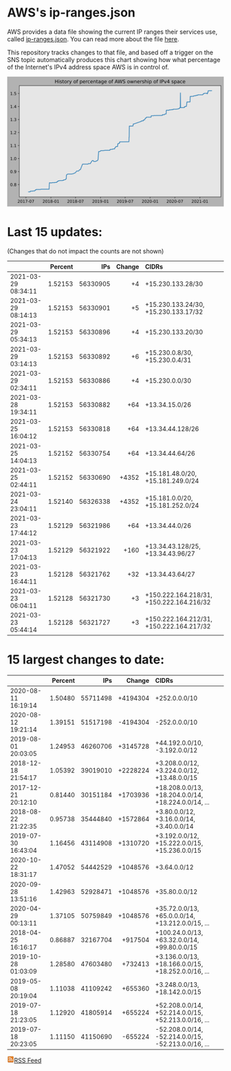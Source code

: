 # AWS's ip-ranges.json

AWS provides a data file showing the current IP ranges their
services use, called [ip-ranges.json](https://ip-ranges.amazonaws.com/ip-ranges.json).  You 
can read more about the file [here](https://docs.aws.amazon.com/general/latest/gr/aws-ip-ranges.html).

This repository tracks changes to that file, and based off a trigger on the SNS topic 
automatically produces this chart showing how what percentage of the Internet's IPv4 
address space AWS is in control of.

![History of AWS](history_count.svg)

# Last 15 updates:

(Changes that do not impact the counts are not shown)

| | Percent | IPs | Change | CIDRs |
| :--- | ---: | ---: | ---: | :--- |
| 2021-03-29 08:34:11 | 1.52153 | 56330905 | +4 | +15.230.133.28/30 |
| 2021-03-29 08:14:13 | 1.52153 | 56330901 | +5 | +15.230.133.24/30, +15.230.133.17/32 |
| 2021-03-29 05:34:13 | 1.52153 | 56330896 | +4 | +15.230.133.20/30 |
| 2021-03-29 03:14:13 | 1.52153 | 56330892 | +6 | +15.230.0.8/30, +15.230.0.4/31 |
| 2021-03-29 02:34:11 | 1.52153 | 56330886 | +4 | +15.230.0.0/30 |
| 2021-03-28 19:34:11 | 1.52153 | 56330882 | +64 | +13.34.15.0/26 |
| 2021-03-25 16:04:12 | 1.52153 | 56330818 | +64 | +13.34.44.128/26 |
| 2021-03-25 14:04:13 | 1.52152 | 56330754 | +64 | +13.34.44.64/26 |
| 2021-03-25 02:44:11 | 1.52152 | 56330690 | +4352 | +15.181.48.0/20, +15.181.249.0/24 |
| 2021-03-24 23:04:11 | 1.52140 | 56326338 | +4352 | +15.181.0.0/20, +15.181.252.0/24 |
| 2021-03-23 17:44:12 | 1.52129 | 56321986 | +64 | +13.34.44.0/26 |
| 2021-03-23 17:04:13 | 1.52129 | 56321922 | +160 | +13.34.43.128/25, +13.34.43.96/27 |
| 2021-03-23 16:44:11 | 1.52128 | 56321762 | +32 | +13.34.43.64/27 |
| 2021-03-23 06:04:11 | 1.52128 | 56321730 | +3 | +150.222.164.218/31, +150.222.164.216/32 |
| 2021-03-23 05:44:14 | 1.52128 | 56321727 | +3 | +150.222.164.212/31, +150.222.164.217/32 |


# 15 largest changes to date:

| | Percent | IPs | Change | CIDRs |
| :--- | ---: | ---: | ---: | :--- |
| 2020-08-11 16:19:14 | 1.50480 | 55711498 | +4194304 | +252.0.0.0/10 |
| 2020-08-12 19:21:14 | 1.39151 | 51517198 | -4194304 | -252.0.0.0/10 |
| 2019-08-01 20:03:05 | 1.24953 | 46260706 | +3145728 | +44.192.0.0/10, -3.192.0.0/12 |
| 2018-12-18 21:54:17 | 1.05392 | 39019010 | +2228224 | +3.208.0.0/12, +3.224.0.0/12, +13.48.0.0/15 |
| 2017-12-21 20:12:10 | 0.81440 | 30151184 | +1703936 | +18.208.0.0/13, +18.204.0.0/14, +18.224.0.0/14, ... |
| 2018-08-22 21:22:35 | 0.95738 | 35444840 | +1572864 | +3.80.0.0/12, +3.16.0.0/14, +3.40.0.0/14 |
| 2019-07-30 16:43:04 | 1.16456 | 43114908 | +1310720 | +3.192.0.0/12, +15.222.0.0/15, +15.236.0.0/15 |
| 2020-10-22 18:31:17 | 1.47052 | 54442529 | +1048576 | +3.64.0.0/12 |
| 2020-09-28 13:51:16 | 1.42963 | 52928471 | +1048576 | +35.80.0.0/12 |
| 2020-04-29 00:13:11 | 1.37105 | 50759849 | +1048576 | +35.72.0.0/13, +65.0.0.0/14, +13.212.0.0/15, ... |
| 2018-04-25 16:16:17 | 0.86887 | 32167704 | +917504 | +100.24.0.0/13, +63.32.0.0/14, +99.80.0.0/15 |
| 2019-10-28 01:03:09 | 1.28580 | 47603480 | +732413 | +3.136.0.0/13, +18.166.0.0/15, +18.252.0.0/16, ... |
| 2019-05-08 20:19:04 | 1.11038 | 41109242 | +655360 | +3.248.0.0/13, +18.142.0.0/15 |
| 2019-07-18 21:23:05 | 1.12920 | 41805914 | +655224 | +52.208.0.0/14, +52.214.0.0/15, +52.213.0.0/16, ... |
| 2019-07-18 20:23:05 | 1.11150 | 41150690 | -655224 | -52.208.0.0/14, -52.214.0.0/15, -52.213.0.0/16, ... |


[![RSS Icon](rss-icon.png)RSS Feed](https://raw.githubusercontent.com/seligman/aws-ip-ranges/master/rss.xml)
